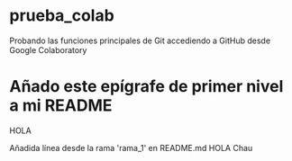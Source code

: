 # prueba_colab
Probando las funciones principales de Git accediendo a GitHub desde Google Colaboratory
# Añado este epígrafe de primer nivel a mi README
HOLA

Añadida línea desde la rama 'rama_1' en README.md
HOLA
Chau
